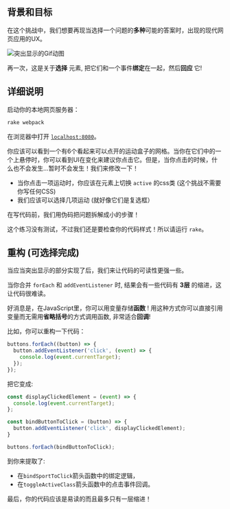 ## 背景和目标

在这个挑战中，我们想要再现当选择一个问题的**多种**可能的答案时，出现的现代网页应用的UX。

![突出显示的Gif动图](https://raw.githubusercontent.com/lewagon/fullstack-images/master/frontend/highlights.gif)

再一次，这是关于**选择** 元素, 把它们和一个事件**绑定**在一起，然后**回应** 它!

## 详细说明

启动你的本地网页服务器：

```bash
rake webpack
```

在浏览器中打开 [`localhost:8080`](http://localhost:8080)。

你应该可以看到一个有6个看起来可以点开的运动盒子的网格。当你在它们中的一个上悬停时，你可以看到UI在变化来建议你点击它。但是，当你点击的时候，什么也不会发生...暂时不会发生！我们来修改一下！

- 当你点击一项运动时，你应该在元素上切换 `active` 的css类 (这个挑战不需要你写任何CSS)
- 我们应该可以选择几项运动 (就好像它们是复选框）

在写代码前，我们用伪码把问题拆解成小的步骤！

这个练习没有测试，不过我们还是要检查你的代码样式！所以请运行 `rake`。

## 重构 (可选择完成)

当应当突出显示的部分实现了后，我们来让代码的可读性更强一些。

当你合并 `forEach` 和 `addEventListener` 时, 结果会有一些代码有 **3层** 的缩进，这让代码很难读。

好消息是，在JavaScript里，你可以用变量存储**函数** ! 用这种方式你可以直接引用变量而无需用**省略括号**的方式调用函数, 非常适合**回调**!

比如，你可以重构一下代码：

```js
buttons.forEach((button) => {
  button.addEventListener('click', (event) => {
    console.log(event.currentTarget);
  });
});
```

把它变成:

```js
const displayClickedElement = (event) => {
  console.log(event.currentTarget);
};

const bindButtonToClick = (button) => {
  button.addEventListener('click', displayClickedElement);
}

buttons.forEach(bindButtonToClick);
```

到你来提取了:

- 在`bindSportToClick`箭头函数中的绑定逻辑，
- 在`toggleActiveClass`箭头函数中的点击事件回调。

最后，你的代码应该是易读的而且最多只有一层缩进！

